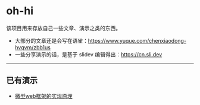 # oh-hi
该项目用来存放自己一些文章、演示之类的东西。

- 大部分的文章还是会写在语雀：https://www.yuque.com/chenxiaodong-hvqvm/zbb1us
- 一些分享演示的话，是基于 slidev 编辑得出：https://cn.sli.dev

---

## 已有演示

- [微型web框架的实现原理](https://happy-try.github.io/oh-hi/miniweb)


